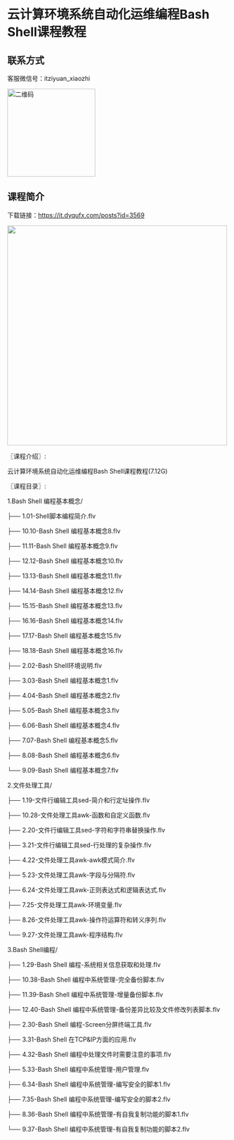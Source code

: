 # 云计算环境系统自动化运维编程Bash Shell课程教程

## 联系方式

客服微信号：itziyuan_xiaozhi

<img src="https://ziyuanyun.oss-cn-guangzhou.aliyuncs.com/common/20240614073449/666b82192834a.jpg" width="200" height="200" alt="二维码">

## 课程简介

下载链接：https://it.dyqufx.com/posts?id=3569

<img src="https://ziyuanyun.oss-cn-guangzhou.aliyuncs.com/yun/20240515185225/664493e9b4482.jpg" width="500" alt="">

  〖课程介绍〗:

 云计算环境系统自动化运维编程Bash Shell课程教程(7.12G)

 〖课程目录〗:

 1.Bash Shell 编程基本概念/

 ├── 1.01-Shell脚本编程简介.flv

 ├── 10.10-Bash Shell 编程基本概念8.flv

 ├── 11.11-Bash Shell 编程基本概念9.flv

 ├── 12.12-Bash Shell 编程基本概念10.flv

 ├── 13.13-Bash Shell 编程基本概念11.flv

 ├── 14.14-Bash Shell 编程基本概念12.flv

 ├── 15.15-Bash Shell 编程基本概念13.flv

 ├── 16.16-Bash Shell 编程基本概念14.flv

 ├── 17.17-Bash Shell 编程基本概念15.flv

 ├── 18.18-Bash Shell 编程基本概念16.flv

 ├── 2.02-Bash Shell环境说明.flv

 ├── 3.03-Bash Shell 编程基本概念1.flv

 ├── 4.04-Bash Shell 编程基本概念2.flv

 ├── 5.05-Bash Shell 编程基本概念3.flv

 ├── 6.06-Bash Shell 编程基本概念4.flv

 ├── 7.07-Bash Shell 编程基本概念5.flv

 ├── 8.08-Bash Shell 编程基本概念6.flv

 └── 9.09-Bash Shell 编程基本概念7.flv

 2.文件处理工具/

 ├── 1.19-文件行编辑工具sed-简介和行定址操作.flv

 ├── 10.28-文件处理工具awk-函数和自定义函数.flv

 ├── 2.20-文件行编辑工具sed-字符和字符串替换操作.flv

 ├── 3.21-文件行编辑工具sed-行处理的复杂操作.flv

 ├── 4.22-文件处理工具awk-awk模式简介.flv

 ├── 5.23-文件处理工具awk-字段与分隔符.flv

 ├── 6.24-文件处理工具awk-正则表达式和逻辑表达式.flv

 ├── 7.25-文件处理工具awk-环境变量.flv

 ├── 8.26-文件处理工具awk-操作符运算符和转义序列.flv

 └── 9.27-文件处理工具awk-程序结构.flv

 3.Bash Shell编程/

 ├── 1.29-Bash Shell 编程-系统相关信息获取和处理.flv

 ├── 10.38-Bash Shell 编程中系统管理-完全备份脚本.flv

 ├── 11.39-Bash Shell 编程中系统管理-增量备份脚本.flv

 ├── 12.40-Bash Shell 编程中系统管理-备份差异比较及文件修改列表脚本.flv

 ├── 2.30-Bash Shell 编程-Screen分屏终端工具.flv

 ├── 3.31-Bash Shell 在TCP&amp;IP方面的应用.flv

 ├── 4.32-Bash Shell 编程中处理文件时需要注意的事项.flv

 ├── 5.33-Bash Shell 编程中系统管理-用户管理.flv

 ├── 6.34-Bash Shell 编程中系统管理-编写安全的脚本1.flv

 ├── 7.35-Bash Shell 编程中系统管理-编写安全的脚本2.flv

 ├── 8.36-Bash Shell 编程中系统管理-有自我复制功能的脚本1.flv

 └── 9.37-Bash Shell 编程中系统管理-有自我复制功能的脚本2.flv

  